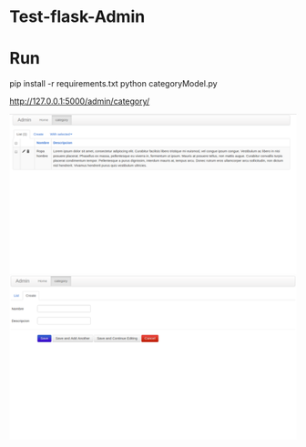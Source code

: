 # Test-flask-Admin

# Run

pip install -r requirements.txt
python categoryModel.py

http://127.0.0.1:5000/admin/category/


![primera_imagen](/pantalla1.png)
![segunda_imagen](/panta2.png)
